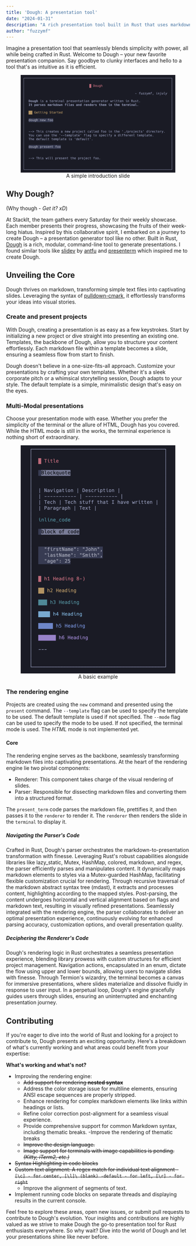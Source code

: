 ```yaml
---
title: 'Dough: A presentation tool'
date: "2024-01-31"
description: "A rich presentation tool built in Rust that uses markdown for content generation."
author: "fuzzymf"
---
```

<style>
 .centered {
 justify-content: center;
 align-items: center;
 display: flex;
 flex-direction: column;
 }
</style>

Imagine a presentation tool that seamlessly blends simplicity with power, all while being crafted in Rust. Welcome to Dough – your new favorite presentation companion. Say goodbye to clunky interfaces and hello to a tool that's as intuitive as it is efficient.

<figure class="centered">
<!-- <img alt= 'introduction'  src ="https://anubhavp.dev/assets/img/dough/introduction.png" class="h-50 w-50"> -->
<img alt= 'introduction'  src ="../assets/img/dough/introduction.png" class="h-100 w-100">
<figcaption>
A simple introduction slide
</figcaption>
</figure>

## Why Dough?

(Why though - *Get it? xD*)

At StackIt, the team gathers every Saturday for their weekly showcase. Each member presents their progress, showcasing the fruits of their week-long hiatus. Inspired by this collaborative spirit, I embarked on a journey to create Dough – a presentation generator tool like no other. Built in Rust, [Dough](https://github.com/fuzzymfx/dough) is a rich, modular, command-line tool to generate presentations. I found similar tools like [slidev](sli.dev) by [antfu](https://antfu.me/) and [presenterm](https://github.com/mfontanini/presenterm) which inspired me to create Dough.

## Unveiling the Core

Dough thrives on markdown, transforming simple text files into captivating slides. Leveraging the syntax of [pulldown-cmark](https://talk.commonmark.org/t/pulldown-cmark-commonmark-in-rust/1205), it effortlessly transforms your ideas into visual stories.

### Create and present projects

With Dough, creating a presentation is as easy as a few keystrokes. Start by initializing a new project or dive straight into presenting an existing one. Templates, the backbone of Dough, allow you to structure your content effortlessly. Each markdown file within a template becomes a slide, ensuring a seamless flow from start to finish.

Dough doesn't believe in a one-size-fits-all approach. Customize your presentations by crafting your own templates. Whether it's a sleek corporate pitch or a whimsical storytelling session, Dough adapts to your style. The default template is a simple, minimalistic design that's easy on the eyes.  

### Multi-Modal presentations

Choose your presentation mode with ease. Whether you prefer the simplicity of the terminal or the allure of HTML, Dough has you covered. While the HTML mode is still in the works, the terminal experience is nothing short of extraordinary.

<figure class="centered">
<!-- <img alt= 'introduction'  src ="https://anubhavp.dev/assets/img/dough/introduction.png" class="h-50 w-50"> -->
<img alt= 'introduction'  src ="../assets/img/dough/example.png" class="h-100 w-50">
<figcaption>
A basic example
</figcaption>
</figure>

### The rendering engine

Projects are created using the `new` command and presented using the `present` command. The `--template` flag can be used to specify the template to be used. The default template is used if not specified. The `--mode` flag can be used to specify the mode to be used. If not specified, the terminal mode is used. The *HTML* mode is not implemented yet.

#### Core

The rendering engine serves as the backbone, seamlessly transforming markdown files into captivating presentations. At the heart of the rendering engine lie two pivotal components:

- Renderer: This component takes charge of the visual rendering of slides.
- Parser: Responsible for dissecting markdown files and converting them into a structured format.

The `present_term` code parses the markdown file, prettifies it, and then passes it to the `renderer` to render it. The `renderer` then renders the slide in the `terminal` to display it.

##### Navigating the Parser's Code

Crafted in Rust, Dough's parser orchestrates the markdown-to-presentation transformation with finesse. Leveraging Rust's robust capabilities alongside libraries like lazy_static, Mutex, HashMap, colored, markdown, and regex, the parser efficiently parses and manipulates content. It dynamically maps markdown elements to styles via a Mutex-guarded HashMap, facilitating flexible customization crucial for rendering. Through recursive traversal of the markdown abstract syntax tree (mdast), it extracts and processes content, highlighting according to the mapped styles. Post-parsing, the content undergoes horizontal and vertical alignment based on flags and markdown text, resulting in visually refined presentations. Seamlessly integrated with the rendering engine, the parser collaborates to deliver an optimal presentation experience, continuously evolving for enhanced parsing accuracy, customization options, and overall presentation quality.

##### Deciphering the Renderer's Code

Dough's rendering logic in Rust orchestrates a seamless presentation experience, blending library prowess with custom structures for efficient project management. Navigation actions, encapsulated in an enum, dictate the flow using upper and lower bounds, allowing users to navigate slides with finesse. Through Termion's wizardry, the terminal becomes a canvas for immersive presentations, where slides materialize and dissolve fluidly in response to user input. In a perpetual loop, Dough's engine gracefully guides users through slides, ensuring an uninterrupted and enchanting presentation journey.

## Contributing

If you're eager to dive into the world of Rust and looking for a project to contribute to, Dough presents an exciting opportunity. Here's a breakdown of what's currently working and what areas could benefit from your expertise:

**What's working and what's not?**

- Improving the rendering engine:
  - ~~Add support for rendering **nested syntax**~~
  - Address the color storage issue for multiline elements, ensuring ANSI escape sequences are properly stripped.
  - Enhance rendering for complex markdown elements like links within headings or lists.
  - Refine color correction post-alignment for a seamless visual experience.
  - Provide comprehensive support for common Markdown syntax, including thematic breaks.
    -Improve the rendering of thematic breaks
  - ~~Improve the design language.~~
  - ~~Image support for terminals with image capabilities is pending. *(Kitty, iTerm2, etc.)*~~
- ~~Syntax Highlighting in code blocks~~
- ~~Custom text alignment: A regex match for individual text alignment - `[\c] - for center, [\l]\ (blank) -default - for left, [\r] - for right`~~
  - Improve the alignment of segments of text.
- Implement running code blocks on separate threads and displaying results in the current console.

Feel free to explore these areas, open new issues, or submit pull requests to contribute to Dough's evolution. Your insights and contributions are highly valued as we strive to make Dough the go-to presentation tool for Rust enthusiasts everywhere. So why wait? Dive into the world of Dough and let your presentations shine like never before.
